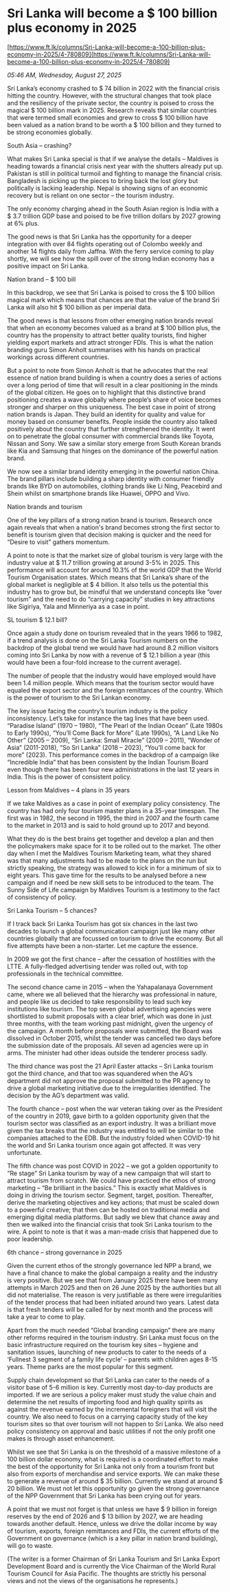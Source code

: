 # Sri Lanka will become a $ 100 billion plus economy in 2025

[https://www.ft.lk/columns/Sri-Lanka-will-become-a-100-billion-plus-economy-in-2025/4-780809](https://www.ft.lk/columns/Sri-Lanka-will-become-a-100-billion-plus-economy-in-2025/4-780809)

*05:46 AM, Wednesday, August 27, 2025*

Sri Lanka’s economy crashed to $ 74 billion in 2022 with the financial crisis hitting the country. However, with the structural changes that took place and the resiliency of the private sector, the country is poised to cross the magical $ 100 billion mark in 2025. Research reveals that similar countries that were termed small economies and grew to cross $ 100 billion have been valued as a nation brand to be worth a $ 100 billion and they turned to be strong economies globally.

South Asia – crashing?

What makes Sri Lanka special is that if we analyse the details – Maldives is heading towards a financial crisis next year with the shutters already put up. Pakistan is still in political turmoil and fighting to manage the financial crisis. Bangladesh is picking up the pieces to bring back the lost glory but politically is lacking leadership. Nepal is showing signs of an economic recovery but is reliant on one sector – the tourism industry.

The only economy charging ahead in the South Asian region is India with a $ 3.7 trillion GDP base and poised to be five trillion dollars by 2027 growing at 6% plus.

The good news is that Sri Lanka has the opportunity for a deeper integration with over 84 flights operating out of Colombo weekly and another 14 flights daily from Jaffna. With the ferry service coming to play shortly, we will see how the spill over of the strong Indian economy has a positive impact on Sri Lanka.

Nation brand – $ 100 bill

In this backdrop, we see that Sri Lanka is poised to cross the $ 100 billion magical mark which means that chances are that the value of the brand Sri Lanka will also hit $ 100 billion as per imperial data.

The good news is that lessons from other emerging nation brands reveal that when an economy becomes valued as a brand at $ 100 billion plus, the country has the propensity to attract better quality tourists, find higher yielding export markets and attract stronger FDIs. This is what the nation branding guru Simon Anholt summarises with his hands on practical workings across different countries.

But a point to note from Simon Anholt is that he advocates that the real essence of nation brand building is when a country does a series of actions over a long period of time that will result in a clear positioning in the minds of the global citizen. He goes on to highlight that this distinctive brand positioning creates a wave globally where people’s share of voice becomes stronger and sharper on this uniqueness. The best case in point of strong nation brands is Japan. They build an identity for quality and value for money based on consumer benefits. People inside the country also talked positively about the country that further strengthened the identity. It went on to penetrate the global consumer with commercial brands like Toyota, Nissan and Sony. We saw a similar story emerge from South Korean brands like Kia and Samsung that hinges on the dominance of the powerful nation brand.

We now see a similar brand identity emerging in the powerful nation China. The brand pillars include building a sharp identity with consumer friendly brands like BYD on automobiles, clothing brands like Li Ning, Peacebird and Shein whilst on smartphone brands like Huawei, OPPO and Vivo.

Nation brands and tourism

One of the key pillars of a strong nation brand is tourism. Research once again reveals that when a nation's brand becomes strong the first sector to benefit is tourism given that decision making is quicker and the need for “Desire to visit” gathers momentum.

A point to note is that the market size of global tourism is very large with the industry value at $ 11.7 trillion growing at around 3-5% in 2025. This performance will account for around 10.3% of the world GDP that the World Tourism Organisation states. Which means that Sri Lanka’s share of the global market is negligible at $ 4 billion. It also tells us the potential this industry has to grow but, be mindful that we understand concepts like “over tourism” and the need to do “carrying capacity” studies in key attractions like Sigiriya, Yala and Minneriya as a case in point.

SL tourism $ 12.1 bill?

Once again a study done on tourism revealed that in the years 1966 to 1982, if a trend analysis is done on the Sri Lanka Tourism numbers on the backdrop of the global trend we would have had around 8.2 million visitors coming into Sri Lanka by now with a revenue of $ 12.1 billion a year (this would have been a four-fold increase to the current average).

The number of people that the industry would have employed would have been 1.4 million people. Which means that the tourism sector would have equaled the export sector and the foreign remittances of the country. Which is the power of tourism to the Sri Lankan economy.

The key issue facing the country’s tourism industry is the policy inconsistency. Let’s take for instance the tag lines that have been used. “Paradise Island” (1970 – 1980), “The Pearl of the Indian Ocean” (Late 1980s to Early 1990s), “You’ll Come Back for More” (Late 1990s), “A Land Like No Other” (2005 – 2009), “Sri Lanka: Small Miracle” (2009 – 2011), “Wonder of Asia” (2011-2018), “So Sri Lanka” (2018 – 2023), “You’ll come back for more” (2023). This performance comes in the backdrop of a campaign like “Incredible India” that has been consistent by the Indian Tourism Board even though there has been four new administrations in the last 12 years in India. This is the power of consistent policy.

Lesson from Maldives – 4 plans in 35 years

If we take Maldives as a case in point of exemplary policy consistency. The country has had only four tourism master plans in a 35-year timespan. The first was in 1982, the second in 1995, the third in 2007 and the fourth came to the market in 2013 and is said to hold ground up to 2017 and beyond.

What they do is the best brains get together and develop a plan and then the policymakers make space for it to be rolled out to the market. The other day when I met the Maldives Tourism Marketing team, what they shared was that many adjustments had to be made to the plans on the run but strictly speaking, the strategy was allowed to kick in for a minimum of six to eight years. This gave time for the results to be analysed before a new campaign and if need be new skill sets to be introduced to the team. The Sunny Side of Life campaign by Maldives Tourism is a testimony to the fact of consistency of policy.

Sri Lanka Tourism – 5 chances?

If I track back Sri Lanka Tourism has got six chances in the last two decades to launch a global communication campaign just like many other countries globally that are focussed on tourism to drive the economy. But all five attempts have been a non-starter. Let me capture the essence.

In 2009 we got the first chance – after the cessation of hostilities with the LTTE. A fully-fledged advertising tender was rolled out, with top professionals in the technical committee.

The second chance came in 2015 – when the Yahapalanaya Government came, where we all believed that the hierarchy was professional in nature, and people like us decided to take responsibility to lead such key institutions like tourism. The top seven global advertising agencies were shortlisted to submit proposals with a clear brief, which was done in just three months, with the team working past midnight, given the urgency of the campaign. A month before proposals were submitted, the Board was dissolved in October 2015, whilst the tender was cancelled two days before the submission date of the proposals. All seven ad agencies were up in arms. The minister had other ideas outside the tenderer process sadly.

The third chance was post the 21 April Easter attacks – Sri Lanka tourism got the third chance, and that too was squandered when the AG’s department did not approve the proposal submitted to the PR agency to drive a global marketing initiative due to the irregularities identified. The decision by the AG’s department was valid.

The fourth chance – post when the war veteran taking over as the President of the country in 2019, gave birth to a golden opportunity given that the tourism sector was classified as an export industry. It was a brilliant move given the tax breaks that the industry was entitled to will be similar to the companies attached to the EDB. But the industry folded when COVID-19 hit the world and Sri Lanka tourism once again got affected. It was very unfortunate.

The fifth chance was post COVID in 2022 – we got a golden opportunity to “Re stage” Sri Lanka tourism by way of a new campaign that will start to attract tourism from scratch. We could have practiced the ethos of strong marketing – “Be brilliant in the basics.” This is exactly what Maldives is doing in driving the tourism sector. Segment, target, position. Thereafter, derive the marketing objectives and key actions; that must be scaled down to a powerful creative; that then can be hosted on traditional media and emerging digital media platforms. But sadly we blew that chance away and then we walked into the financial crisis that took Sri Lanka tourism to the wire. A point to note is that it was a man-made crisis that happened due to poor leadership.

6th chance – strong governance in 2025

Given the current ethos of the strongly governance led NPP a brand, we have a final chance to make the global campaign a reality and the industry is very positive. But we see that from January 2025 there have been many attempts in March 2025 and then on 26 June 2025 by the authorities but all did not materialise. The reason is very justifiable as there were irregularities of the tender process that had been initiated around two years. Latest data is that fresh tenders will be called for by next month and the process will take a year to come to play.

Apart from the much needed “Global branding campaign” there are many other reforms required in the tourism industry. Sri Lanka must focus on the basic infrastructure required on the tourism key sites – hygiene and sanitation issues, launching of new products to cater to the needs of a ‘Fullnest 3 segment of a family life cycle’ – parents with children ages 8-15 years. Theme parks are the most popular for this segment.

Supply chain development so that Sri Lanka can cater to the needs of a visitor base of 5-6 million is key. Currently most day-to-day products are imported. If we are serious a policy maker must study the value chain and determine the net results of importing food and high quality spirits as against the revenue earned by the incremental foreigners that will visit the country. We also need to focus on a carrying capacity study of the key tourism sites so that over tourism will not happen to Sri Lanka. We also need policy consistency on approval and basic utilities if not the only profit one makes is through asset enhancement.

Whilst we see that Sri Lanka is on the threshold of a massive milestone of a 100 billion dollar economy, what is required is a coordinated effort to make the best of the opportunity for Sri Lanka not only from a tourism front but also from exports of merchandise and service exports. We can make these to generate a revenue of around $ 35 billion. Currently we stand at around $ 20 billion. We must not let this opportunity go given the strong governance of the NPP Government that Sri Lanka has been crying out for years.

A point that we must not forget is that unless we have $ 9 billion in foreign reserves by the end of 2026 and $ 13 billion by 2027, we are heading towards another default. Hence, unless we drive the dollar income by way of tourism, exports, foreign remittances and FDIs, the current efforts of the Government on governance (which is a key pillar in nation brand building), will go to waste.

(The writer is a former Chairman of Sri Lanka Tourism and Sri Lanka Export Development Board and is currently the Vice Chairman of the World Rural Tourism Council for Asia Pacific. The thoughts are strictly his personal views and not the views of the organisations he represents.)

